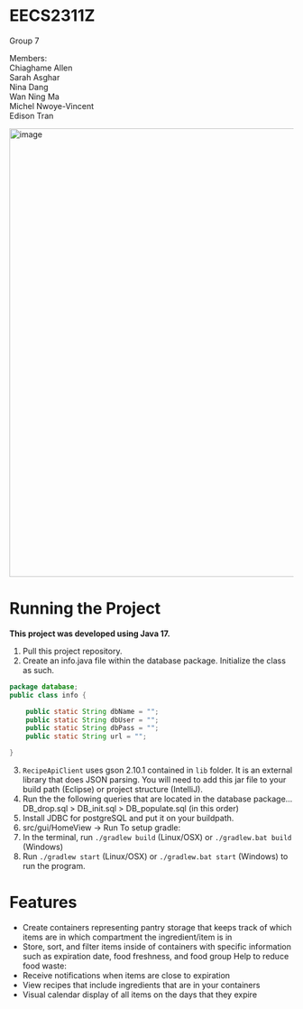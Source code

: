 # EECS2311Z
Group 7  

Members:  
Chiaghame Allen  
Sarah Asghar   
Nina Dang    
Wan Ning Ma   
Michel Nwoye-Vincent    
Edison Tran  

<img width="795" alt="image" src="https://github.com/EECS2311/EECS2311/assets/97976216/14fefb87-ecda-4a02-b759-90d9a0807c2c">


# Running the Project
**This project was developed using Java 17.**

1. Pull this project repository.
2. Create an info.java file within the database package.
Initialize the class as such.
```java
package database;
public class info {

	public static String dbName = "";
	public static String dbUser = "";
	public static String dbPass = "";
	public static String url = "";

}
```
3. `RecipeApiClient` uses gson 2.10.1 contained in `lib` folder. It is an external library that does JSON parsing. You will need to add this jar file to your build path (Eclipse) or project structure (IntelliJ).
4. Run the the following queries that are located in the database package... DB_drop.sql > DB_init.sql > DB_populate.sql (in this order)
5. Install JDBC for postgreSQL and put it on your buildpath.
6. src/gui/HomeView -> Run
To setup gradle:
7. In the terminal, run `./gradlew build` (Linux/OSX) or `./gradlew.bat build` (Windows)
8. Run `./gradlew start` (Linux/OSX) or `./gradlew.bat start` (Windows) to run the program.

# Features

* Create containers representing pantry storage that keeps track of which items are in which compartment the ingredient/item is in
* Store, sort, and filter items inside of containers with specific information such as expiration date, food freshness, and food group
Help to reduce food waste:
* Receive notifications when items are close to expiration
* View recipes that include ingredients that are in your containers
* Visual calendar display of all items on the days that they expire
 
